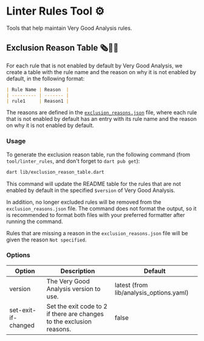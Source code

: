 # Linter Rules Tool ⚙️

Tools that help maintain Very Good Analysis rules.

## Exclusion Reason Table 🗞️👨‍⚖️

For each rule that is not enabled by default by Very Good Analysis, we create a table with the rule name and the reason on why it is not enabled by default, in the following format:

```md
| Rule Name | Reason  |
| --------- | ------- |
| rule1     | Reason1 |
```

The reasons are defined in the [`exclusion_reasons.json`](exclusion_reasons.json) file, where each rule that is not enabled by default has an entry with its rule name and the reason on why it is not enabled by default.

### Usage

To generate the exclusion reason table, run the following command (from `tool/linter_rules`, and don't forget to `dart pub get`):

```sh
dart lib/exclusion_reason_table.dart
```

This command will update the README table for the rules that are not enabled by default in the specified `$version` of Very Good Analysis.

In addition, no longer excluded rules will be removed from the `exclusion_reasons.json` file. The command does not format the output, so it is recommended to format both files with your preferred formatter after running the command.

Rules that are missing a reason in the `exclusion_reasons.json` file will be given the reason `Not specified`.

### Options

| Option              | Description                                                           | Default                                 |
| ------------------- | --------------------------------------------------------------------- | --------------------------------------- |
| version             | The Very Good Analysis version to use.                                | latest (from lib/analysis_options.yaml) |
| set-exit-if-changed | Set the exit code to 2 if there are changes to the exclusion reasons. | false                                   |

